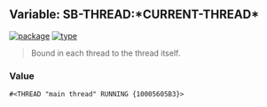 ## Variable: SB-THREAD:\*CURRENT-THREAD\*
[![package](https://img.shields.io/badge/Package-SB--THREAD-5f9ea0.svg?style=social&colorA=999999)](../) [![type](https://img.shields.io/badge/Type-Variable-5f9ea0.svg?style=social&colorA=999999)](../#variable) 

> Bound in each thread to the thread itself.

### Value
```
#<THREAD "main thread" RUNNING {10005605B3}>
```
